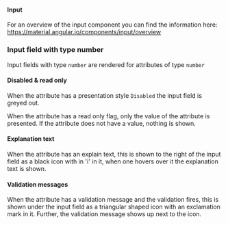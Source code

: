 #### Input 

For an overview of the input component you can find the information here: https://material.angular.io/components/input/overview

### Input field with type number

Input fields with type `number` are rendered for attributes of type `number`

#### Disabled & read only

When the attribute has a presentation style `Disabled` the input field is greyed out.

When the attribute has a read only flag, only the value of the attribute is presented. If the attribute does not have a value, nothing is shown.

#### Explanation text

When the attribute has an explain text, this is shown to the right of the input field as a black icon with in 'i' in it, when one hovers over it the explanation text is shown.

#### Validation messages

When the attribute has a validation message and the validation fires, this is shown under the input field as a triangular shaped icon with an exclamation mark in it. Further, the validation message shows up next to the icon.
